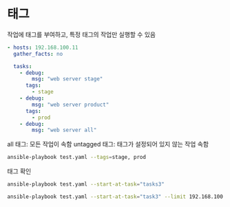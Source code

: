 # 태그

작업에 태그를 부여하고, 특정 태그의 작업만 실행할 수 있음

``` yaml
- hosts: 192.168.100.11
  gather_facts: no

  tasks:
    - debug:
        msg: "web server stage"
      tags:
        - stage
    - debug:
        msg: "web server product"
      tags:
        - prod
    - debug:
        msg: "web server all"
```

all 태그: 모든 작업이 속함
untagged 태그: 태그가 설정되어 있지 않는 작업 속함

``` bash
ansible-playbook test.yaml --tags=stage, prod
```

태그 확인
``` bash
ansible-playbook test.yaml --start-at-task="tasks3"
```

``` bash
ansible-playbook test.yaml --start-at-task="task3" --limit 192.168.100.12
```